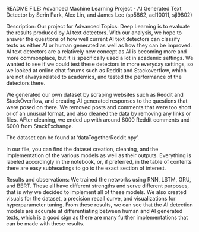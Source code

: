 README FILE: 
Advanced Machine Learning Project - AI Generated Text Detector by Serin Park, Alex Lin, and James Lee (sp5862, acl10011, sjl9802) 

Description: 
Our project for Advanced Topics: Deep Learning is to evaluate the results produced by AI text detectors. With our analysis, we hope to answer the questions of how well current AI text detectors can classify texts as either AI or human generated as well as how they can be improved. AI text detectors are a relatively new concept as AI is becoming more and more commonplace, but it is specifically used a lot in academic settings. We wanted to see if we could test these detectors in more everyday settings, so we looked at online chat forums such as Reddit and Stackoverflow, which are not always related to academics, and tested the performance of the detectors there. 

We generated our own dataset by scraping websites such as Reddit and StackOverflow, and creating AI generated responses to the questions that were posed on there. We removed posts and comments that were too short or of an unusual format, and also cleaned the data by removing any links or files. AFter cleaning, we ended up with around 8000 Reddit comments and 6000 from StackExchange. 

The dataset can be found at ‘dataTogetherReddit.npy’. 

In our file, you can find the dataset creation, cleaning, and the implementation of the various models as well as their outputs. Everything is labeled accordingly in the notebook, or, if preferred, in the table of contents there are easy subheadings to go to the exact section of interest. 

Results and observations: 
We trained the networks using RNN, LSTM, GRU, and BERT. These all have different strengths and serve different purposes, that is why we decided to implement all of these models. We also created visuals for the dataset, a precision recall curve, and visualizations for hyperparameter tuning. 
From these results, we can see that the AI detection models are accurate at differentiating between human and AI generated texts, which is a good sign as there are many further implementations that can be made with these results. 


